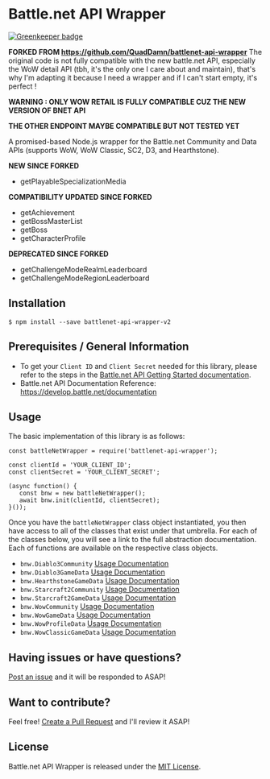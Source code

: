 # Battle.net API Wrapper

[![Greenkeeper badge](https://badges.greenkeeper.io/QuadDamn/battlenet-api-wrapper.svg)](https://greenkeeper.io/)

**FORKED FROM https://github.com/QuadDamn/battlenet-api-wrapper**
The original code is not fully compatible with the new battle.net API, especially the WoW detail API (tbh, it's the only one I care about and maintain), that's why I'm adapting it because I need a wrapper and if I can't start empty, it's perfect !

**WARNING : ONLY WOW RETAIL IS FULLY COMPATIBLE CUZ THE NEW VERSION OF BNET API**

**THE OTHER ENDPOINT MAYBE COMPATIBLE BUT NOT TESTED YET**

A promised-based Node.js wrapper for the Battle.net Community and Data APIs (supports WoW, WoW Classic, SC2, D3, and Hearthstone).

**NEW SINCE FORKED**
- getPlayableSpecializationMedia

**COMPATIBILITY UPDATED SINCE FORKED**
- getAchievement
- getBossMasterList
- getBoss
- getCharacterProfile

**DEPRECATED SINCE FORKED**
- getChallengeModeRealmLeaderboard
- getChallengeModeRegionLeaderboard


## Installation

`$ npm install --save battlenet-api-wrapper-v2`

## Prerequisites / General Information

- To get your `Client ID` and `Client Secret` needed for this library, please refer to the steps in the [Battle.net API Getting Started documentation](https://develop.battle.net/documentation/guides/getting-started).
- Battle.net API Documentation Reference: https://develop.battle.net/documentation

## Usage

The basic implementation of this library is as follows:

```
const battleNetWrapper = require('battlenet-api-wrapper');  
  
const clientId = 'YOUR_CLIENT_ID';  
const clientSecret = 'YOUR_CLIENT_SECRET';  
  
(async function() {  
   const bnw = new battleNetWrapper();  
   await bnw.init(clientId, clientSecret);
}());  
```

Once you have the `battleNetWrapper` class object instantiated, you then have access to all of the classes
that exist under that umbrella.  For each of the classes below, you will see a link to the full abstraction
documentation.  Each of functions are available on the respective class objects.

- `bnw.Diablo3Community` [Usage Documentation](https://github.com/Eblancho/battlenet-api-wrapper/tree/master/src/d3#diablo-3-community)
- `bnw.Diablo3GameData` [Usage Documentation](https://github.com/Eblancho/battlenet-api-wrapper/tree/master/src/d3#diablo-3-game-data)
- `bnw.HearthstoneGameData` [Usage Documentation](https://github.com/Eblancho/battlenet-api-wrapper/tree/master/src/hearthstone#hearthstone-game-data)
- `bnw.Starcraft2Community` [Usage Documentation](https://github.com/Eblancho/battlenet-api-wrapper/tree/master/src/sc2#starcraft-2-community)
- `bnw.Starcraft2GameData` [Usage Documentation](https://github.com/Eblancho/battlenet-api-wrapper/tree/master/src/sc2#starcraft-2-game-data)
- `bnw.WowCommunity` [Usage Documentation](https://github.com/Eblancho/battlenet-api-wrapper/tree/master/src/wow#wow-community)
- `bnw.WowGameData` [Usage Documentation](https://github.com/Eblancho/battlenet-api-wrapper/tree/master/src/wow#wow-game-data)
- `bnw.WowProfileData` [Usage Documentation](https://github.com/Eblancho/battlenet-api-wrapper/tree/master/src/wow#wow-profile-data)
- `bnw.WowClassicGameData` [Usage Documentation](https://github.com/Eblancho/battlenet-api-wrapper/tree/master/src/wowClassic#wow-classic-game-data)

## Having issues or have questions?

[Post an issue](https://github.com/Eblancho/battlenet-api-wrapper/issues) and it will be responded to ASAP!

## Want to contribute?

Feel free!  [Create a Pull Request](https://github.com/Eblancho/battlenet-api-wrapper/pulls) and I'll review it ASAP!

## License

Battle.net API Wrapper is released under the  [MIT License](https://opensource.org/licenses/MIT).
